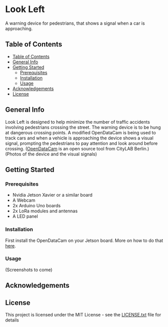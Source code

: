 # Look Left

A warning device for pedestrians, that shows a signal when a car is approaching.

## Table of Contents

* [Table of Contents](#table-of-contents)
* [General Info](#general-info)
* [Getting Started](#getting-started)
    * [Prerequisites](#prerequisites)
    * [Installation](#installation)
    * [Usage](#usage)
* [Acknowledgements](#acknowledgements)
* [License](#license)

## General Info

Look Left is designed to help minimize the number of traffic accidents involving pedestrians crossing the street. The warning device is to be hung at dangerous crossing points. A modified OpenDataCam is being used to track cars and when a vehicle is approaching the device shows a visual signal, prompting the pedestrians to pay attention and look around before crossing. ([OpenDataCam]( https://github.com/opendatacam/opendatacam) is an open source tool from CityLAB Berlin.)
(Photos of the device and the visual signals)

## Getting Started

### Prerequisites
+ Nvidia Jetson Xavier or a similar board
+ A Webcam
+ 2x Arduino Uno boards
+ 2x LoRa modules and antennas
+ A LED panel

### Installation
First install the OpenDataCam on your Jetson board. More on how to do that [here]( https://github.com/bas1to/lookleft/tree/master/opendatacam).

### Usage
(Screenshots to come)

## Acknowledgements

## License
This project is licensed under the MIT License - see the [LICENSE.txt]( https://github.com/bas1to/lookleft/blob/master/LICENSE.txt) file for details
